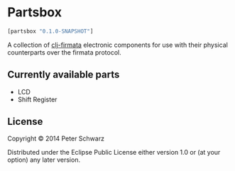 # Partsbox

```clojure
[partsbox "0.1.0-SNAPSHOT"]
```

A collection of [clj-firmata](https://github.com/peterschwarz/clj-firmata) electronic components for use with their physical counterparts over the firmata protocol. 

## Currently available parts

* LCD
* Shift Register

## License

Copyright © 2014 Peter Schwarz

Distributed under the Eclipse Public License either version 1.0 or (at
your option) any later version.
